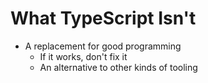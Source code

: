 # What TypeScript Isn't

- A replacement for good programming
    - If it works, don't fix it
    - An alternative to other kinds of tooling

